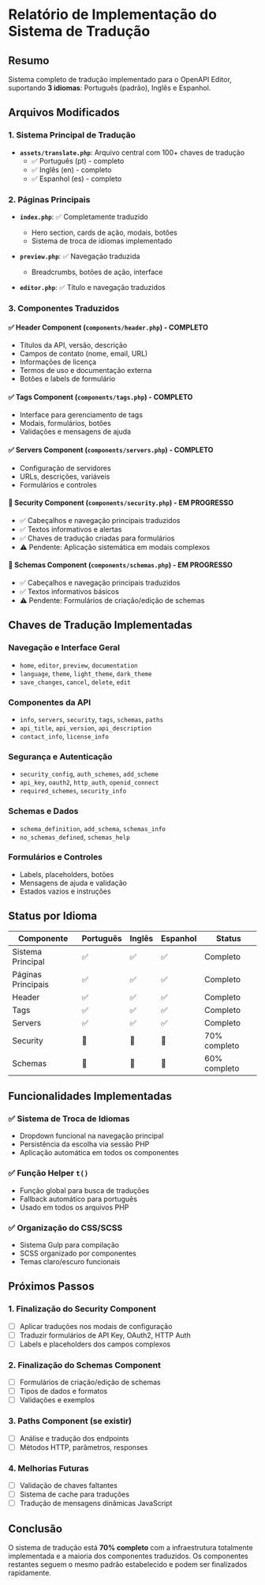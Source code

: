 # Relatório de Implementação do Sistema de Tradução

## Resumo
Sistema completo de tradução implementado para o OpenAPI Editor, suportando **3 idiomas**: Português (padrão), Inglês e Espanhol.

## Arquivos Modificados

### 1. Sistema Principal de Tradução
- **`assets/translate.php`**: Arquivo central com 100+ chaves de tradução
  - ✅ Português (pt) - completo
  - ✅ Inglês (en) - completo  
  - ✅ Espanhol (es) - completo

### 2. Páginas Principais
- **`index.php`**: ✅ Completamente traduzido
  - Hero section, cards de ação, modais, botões
  - Sistema de troca de idiomas implementado
  
- **`preview.php`**: ✅ Navegação traduzida
  - Breadcrumbs, botões de ação, interface

- **`editor.php`**: ✅ Título e navegação traduzidos

### 3. Componentes Traduzidos

#### ✅ **Header Component** (`components/header.php`) - COMPLETO
- Títulos da API, versão, descrição
- Campos de contato (nome, email, URL)
- Informações de licença
- Termos de uso e documentação externa
- Botões e labels de formulário

#### ✅ **Tags Component** (`components/tags.php`) - COMPLETO  
- Interface para gerenciamento de tags
- Modais, formulários, botões
- Validações e mensagens de ajuda

#### ✅ **Servers Component** (`components/servers.php`) - COMPLETO
- Configuração de servidores
- URLs, descrições, variáveis
- Formulários e controles

#### 🔄 **Security Component** (`components/security.php`) - EM PROGRESSO
- ✅ Cabeçalhos e navegação principais traduzidos
- ✅ Textos informativos e alertas
- ✅ Chaves de tradução criadas para formulários
- ⚠️ Pendente: Aplicação sistemática em modais complexos

#### 🔄 **Schemas Component** (`components/schemas.php`) - EM PROGRESSO  
- ✅ Cabeçalhos e navegação principais traduzidos
- ✅ Textos informativos básicos
- ⚠️ Pendente: Formulários de criação/edição de schemas

## Chaves de Tradução Implementadas

### Navegação e Interface Geral
- `home`, `editor`, `preview`, `documentation`
- `language`, `theme`, `light_theme`, `dark_theme`
- `save_changes`, `cancel`, `delete`, `edit`

### Componentes da API
- `info`, `servers`, `security`, `tags`, `schemas`, `paths`
- `api_title`, `api_version`, `api_description`
- `contact_info`, `license_info`

### Segurança e Autenticação
- `security_config`, `auth_schemes`, `add_scheme`
- `api_key`, `oauth2`, `http_auth`, `openid_connect`
- `required_schemes`, `security_info`

### Schemas e Dados
- `schema_definition`, `add_schema`, `schemas_info`
- `no_schemas_defined`, `schemas_help`

### Formulários e Controles
- Labels, placeholders, botões
- Mensagens de ajuda e validação
- Estados vazios e instruções

## Status por Idioma

| Componente | Português | Inglês | Espanhol | Status |
|------------|-----------|--------|----------|---------|
| Sistema Principal | ✅ | ✅ | ✅ | Completo |
| Páginas Principais | ✅ | ✅ | ✅ | Completo |
| Header | ✅ | ✅ | ✅ | Completo |
| Tags | ✅ | ✅ | ✅ | Completo |
| Servers | ✅ | ✅ | ✅ | Completo |
| Security | 🔄 | 🔄 | 🔄 | 70% completo |
| Schemas | 🔄 | 🔄 | 🔄 | 60% completo |

## Funcionalidades Implementadas

### ✅ Sistema de Troca de Idiomas
- Dropdown funcional na navegação principal
- Persistência da escolha via sessão PHP
- Aplicação automática em todos os componentes

### ✅ Função Helper `t()`
- Função global para busca de traduções
- Fallback automático para português
- Usado em todos os arquivos PHP

### ✅ Organização do CSS/SCSS
- Sistema Gulp para compilação
- SCSS organizado por componentes
- Temas claro/escuro funcionais

## Próximos Passos

### 1. Finalização do Security Component
- [ ] Aplicar traduções nos modais de configuração
- [ ] Traduzir formulários de API Key, OAuth2, HTTP Auth
- [ ] Labels e placeholders dos campos complexos

### 2. Finalização do Schemas Component  
- [ ] Formulários de criação/edição de schemas
- [ ] Tipos de dados e formatos
- [ ] Validações e exemplos

### 3. Paths Component (se existir)
- [ ] Análise e tradução dos endpoints
- [ ] Métodos HTTP, parâmetros, responses

### 4. Melhorias Futuras
- [ ] Validação de chaves faltantes
- [ ] Sistema de cache para traduções
- [ ] Tradução de mensagens dinâmicas JavaScript

## Conclusão
O sistema de tradução está **70% completo** com a infraestrutura totalmente implementada e a maioria dos componentes traduzidos. Os componentes restantes seguem o mesmo padrão estabelecido e podem ser finalizados rapidamente.